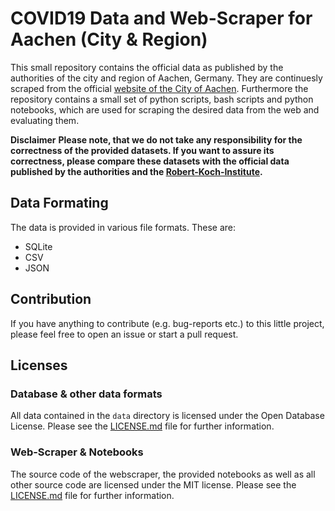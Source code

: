 # COVID19 Data and Web-Scraper for Aachen (City & Region)
This small repository contains the official data as published by the authorities of the city and region of Aachen, Germany. They are continuesly scraped from the official [website of the City of Aachen](https://www.aachen.de/DE/stadt_buerger/notfall_informationen/corona/aktuelles/index.html). Furthermore the repository contains a small set of python scripts, bash scripts and python notebooks, which are used for scraping the desired data from the web and evaluating them.

**Disclaimer**
**Please note, that we do not take any responsibility for the correctness of the provided datasets. If you want to assure its correctness, please compare these datasets with the official data published by the authorities and the [Robert-Koch-Institute](https://www.rki.de/DE/Content/InfAZ/N/Neuartiges_Coronavirus/Daten/Fallzahlen_Kum_Tab.html).**

## Data Formating
The data is provided in various file formats. These are:
- SQLite
- CSV
- JSON

## Contribution
If you have anything to contribute (e.g. bug-reports etc.) to this little project, please feel free to open an issue or start a pull request.

## Licenses
### Database & other data formats
All data contained in the ```data``` directory is licensed under the Open Database License. Please see the [LICENSE.md](data/LICENSE.md) file for further information.

### Web-Scraper & Notebooks
The source code of the webscraper, the provided notebooks as well as all other source code are licensed under the MIT license. Please see the [LICENSE.md](scripts/LICENSE.md) file for further information.
